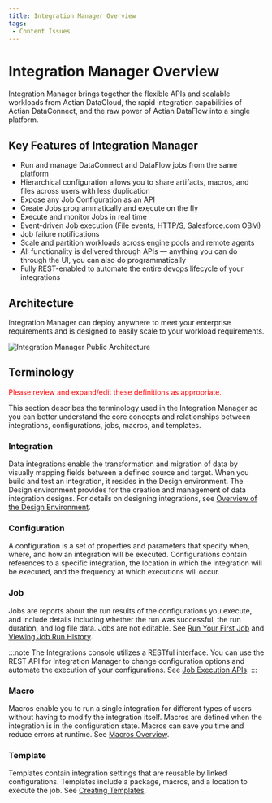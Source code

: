 ```yaml
---
title: Integration Manager Overview
tags:
 - Content Issues
---
```


# Integration Manager Overview

Integration Manager brings together the flexible APIs and scalable workloads from Actian DataCloud, the rapid integration capabilities of Actian DataConnect, and the raw power of Actian DataFlow into a single platform.

## Key Features of Integration Manager

* Run and manage DataConnect and DataFlow jobs from the same platform
* Hierarchical configuration allows you to share artifacts, macros, and files across users with less duplication
* Expose any Job Configuration as an API
* Create Jobs programmatically and execute on the fly
* Execute and monitor Jobs in real time
* Event-driven Job execution (File events, HTTP/S, Salesforce.com OBM)
* Job failure notifications
* Scale and partition workloads across engine pools and remote agents
* All functionality is delivered through APIs &mdash; anything you can do through the UI, you can also do programmatically
* Fully REST-enabled to automate the entire devops lifecycle of your integrations

## Architecture

Integration Manager can deploy anywhere to meet your enterprise requirements and is designed to easily scale to your workload requirements.

![Integration Manager Public Architecture](/img/Integration-Manager-Public-Architecture.png)

## Terminology

<font color="red">
Please review and expand/edit these definitions as appropriate.
</font>

This section describes the terminology used in the Integration Manager so you can better understand the core concepts and relationships between integrations, configurations, jobs, macros, and templates.

### Integration

Data integrations enable the transformation and migration of data by visually mapping fields between a defined source and target. When you build and test an integration, it resides in the Design environment. The Design environment provides for the creation and management of data integration designs. For details on designing integrations, see <a href="https://docs.actian.com/actiandataplatform/index.html#page/Integrations/Design.htm#ww708298" className="externalLink" target="_blank">Overview of the Design Environment</a>.

### Configuration

A configuration is a set of properties and parameters that specify when, where, and how an integration will be executed. Configurations contain references to a specific integration, the location in which the integration will be executed, and the frequency at which executions will occur.

### Job

Jobs are reports about the run results of the configurations you execute, and include details including whether the run was successful, the run duration, and log file data. Jobs are not editable. See [Run Your First Job](./configurations/run-your-first-job) and [Viewing Job Run History](./jobs/viewing-job-run-history).

:::note
The Integrations console utilizes a RESTful interface. You can use the REST API for Integration Manager to change configuration options and automate the execution of your configurations. See [Job Execution APIs](./APIs/api-overview.md).
:::

### Macro

Macros enable you to run a single integration for different types of users without having to modify the integration itself. Macros are defined when the integration is in the configuration state. Macros can save you time and reduce errors at runtime. See [Macros Overview](./macros/macros-overview).

### Template

Templates contain integration settings that are reusable by linked configurations. Templates include a package, macros, and a location to execute the job. See [Creating Templates](./templates/creating-templates).